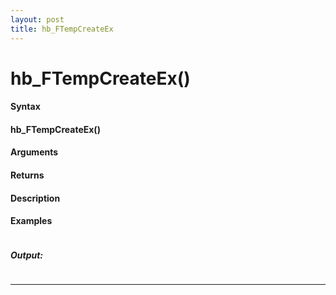 ```yaml
---
layout: post
title: hb_FTempCreateEx
---
```


# hb_FTempCreateEx()


#### Syntax

#### hb_FTempCreateEx()

#### Arguments

#### Returns

#### Description

#### Examples

```

```

##### Output:

```

```

---